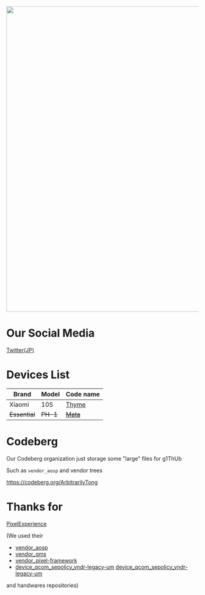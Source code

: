 <div align="center">
<img src="https://github.com/ArbitrarilyTong/.github/raw/main/ReadmeBlock.png" width=800px>
</div>

# Our Social Media
[Twitter(JP)](https://twitter.com/Ninni_kiri_jp)

# Devices List

| Brand  | Model | Code name |
| ------ | ----- | --------- |
| Xiaomi | 10S   | [Thyme](https://arbitrarilytong.win/thyme.html)     |
| ~~Essential~~ | ~~PH-1~~   | ~~[Mata](https://arbitrarilytong.win/mata.html)~~     |

# Codeberg
Our Codeberg organization just storage some "large" files for g1ThUb

Such as `vendor_aosp` and vendor trees

https://codeberg.org/ArbitrarilyTong

# Thanks for
[PixelExperience][pe] 

(We used their 
 - [vendor_aosp][vendor_aosp] 
 - [vendor_gms][vendor_gms] 
 - [vendor_pixel-framework][vendor_pixel-framework] 
 - [device_qcom_sepolicy_vndr-legacy-um] [device_qcom_sepolicy_vndr-legacy-um] 
 
 and  handwares repositories)

[pe]: https://github.com/PixelExperience
[vendor_aosp]: https://github.com/PixelExperience/vendor_aosp
[vendor_gms]: https://gitlab.pixelexperience.org/android/vendor_gms
[vendor_pixel-framework]: https://github.com/PixelExperience/vendor_pixel-framework
[device_qcom_sepolicy_vndr-legacy-um]: https://github.com/PixelExperience/device_qcom_sepolicy_vndr-legacy-um
